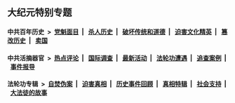 ## 大纪元特别专题

#### 中共百年历史 &nbsp;>&nbsp; [党魁面目](indexes/nf1176107/README.md?11150430) &nbsp;| &nbsp; [杀人历史](indexes/nf1176106/README.md?11150430) &nbsp;| &nbsp; [破坏传统和道德](indexes/nf1176106/README.md?11150430) &nbsp;| &nbsp; [迫害文化精英](indexes/nf1176111/README.md?11150430) &nbsp;| &nbsp; [篡改历史](indexes/nf1176115/README.md?11150430) &nbsp;| &nbsp; [卖国](indexes/nf1176117/README.md?11150430) 

#### 中共活摘器官 &nbsp;>&nbsp; [热点评论](indexes/nf5879/README.md?11150430) &nbsp;| &nbsp; [国际调查](indexes/nf5947/README.md?11150430) &nbsp;| &nbsp; [最新活动](indexes/nf5883/README.md?11150430) &nbsp;| &nbsp; [法轮功遭遇](indexes/nf5881/README.md?11150430) &nbsp;| &nbsp; [追查案例](indexes/nf5880/README.md?11150430) &nbsp;| &nbsp; [事件报导](indexes/nf5877/README.md?11150430) 

#### 法轮功专辑 &nbsp;>&nbsp; [自焚伪案](indexes/nf5562/README.md?11150430) &nbsp;| &nbsp; [迫害真相](indexes/nf4379/README.md?11150430) &nbsp;| &nbsp; [历史事件回顾](indexes/nf5793/README.md?11150430) &nbsp;| &nbsp; [真相特辑](indexes/nf4389/README.md?11150430) &nbsp;| &nbsp; [社会支持](indexes/nf4386/README.md?11150430) &nbsp;| &nbsp; [大法徒的故事](indexes/nf1147481/README.md?11150430) 


